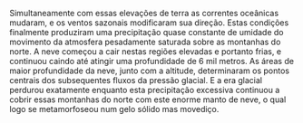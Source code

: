 ﻿Simultaneamente com essas elevações de terra as correntes oceânicas mudaram, e os ventos sazonais modificaram sua direção. Estas condições finalmente produziram uma precipitação quase constante de umidade do movimento da atmosfera pesadamente saturada sobre as montanhas do norte. A neve começou a cair nestas regiões elevadas e portanto frias, e continuou caindo até atingir uma profundidade de 6 mil metros. As áreas de maior profundidade da neve, junto com a altitude, determinaram os pontos centrais dos subsequentes fluxos da pressão glacial. E a era glacial perdurou exatamente enquanto esta precipitação excessiva continuou a cobrir essas montanhas do norte com este enorme manto de neve, o qual logo se metamorfoseou num gelo sólido mas movediço.